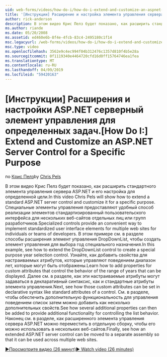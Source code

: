 ```yaml
---
uid: web-forms/videos/how-do-i/how-do-i-extend-and-customize-an-aspnet-server-control-for-a-specific-purpose
title: '[Инструкции] Расширение и настройка элемента управления сервера ASP.NET для определенной цели | Документация Майкрософт'
author: rick-anderson
description: В этом видео Крис Пелз будет показано, как расширить стандартного элемента управления сервера ASP.NET и его настройка для определенной цели. Специальные элементы управления предоставляют c...
ms.author: riande
ms.date: 05/20/2008
ms.assetid: ed460e6b-8f4e-4fcb-83c4-2495180c1f14
msc.legacyurl: /web-forms/videos/how-do-i/how-do-i-extend-and-customize-an-aspnet-server-control-for-a-specific-purpose
msc.type: video
ms.openlocfilehash: 3562e9c4ec994f04b312476c1357d810f4b5e28a
ms.sourcegitcommit: 0f1119340e4464720cfd16d0ff15764746ea1fea
ms.translationtype: MT
ms.contentlocale: ru-RU
ms.lasthandoff: 04/09/2019
ms.locfileid: "59420163"
---
```

# <a name="how-do-i-extend-and-customize-an-aspnet-server-control-for-a-specific-purpose"></a><span data-ttu-id="2a590-104">[Инструкции] Расширения и настройки ASP.NET серверный элемент управления для определенных задач.</span><span class="sxs-lookup"><span data-stu-id="2a590-104">[How Do I:] Extend and Customize an ASP.NET Server Control for a Specific Purpose</span></span>

<span data-ttu-id="2a590-105">по [Крис Пелз](https://twitter.com/chrispels)</span><span class="sxs-lookup"><span data-stu-id="2a590-105">by [Chris Pels](https://twitter.com/chrispels)</span></span>

<span data-ttu-id="2a590-106">В этом видео Крис Пелз будет показано, как расширить стандартного элемента управления сервера ASP.NET и его настройка для определенной цели.</span><span class="sxs-lookup"><span data-stu-id="2a590-106">In this video Chris Pels will show how to extend a standard ASP.NET server control and customize it for a specific purpose.</span></span> <span data-ttu-id="2a590-107">Специальные элементы управления предоставляют удобный способ реализации элементов стандартизированный пользовательского интерфейса для нескольких веб-сайтов отдельных лиц или групп разработчиков.</span><span class="sxs-lookup"><span data-stu-id="2a590-107">Specialized controls provide an convenient way to implement standardized user interface elements for multiple web sites for individuals or teams of developers.</span></span> <span data-ttu-id="2a590-108">В этом примере см. в разделе способы расширения элемент управления DropDownList, чтобы создать элемент управления для выбора год специального назначения.</span><span class="sxs-lookup"><span data-stu-id="2a590-108">In this example, see how to extend the DropDownList control to create a special purpose year selection control.</span></span> <span data-ttu-id="2a590-109">Узнайте, как добавить свойства для настраиваемых атрибутов, которые управляют поведением диапазон лет, которые могут быть отображены.</span><span class="sxs-lookup"><span data-stu-id="2a590-109">Learn how to add properties for custom attributes that control the behavior of the range of years that can be displayed.</span></span> <span data-ttu-id="2a590-110">Далее см. в разделе, как эти настраиваемые атрибуты могут задаваться в декларативный синтаксис, как и стандартные атрибуты элемента управления.</span><span class="sxs-lookup"><span data-stu-id="2a590-110">Next, see how those custom attributes can be set in declarative syntax like standard attributes of a control.</span></span> <span data-ttu-id="2a590-111">См. в разделе, чтобы обеспечить дополнительную функциональность для управления поведением список затем можно добавить как несколько дополнительных свойств.</span><span class="sxs-lookup"><span data-stu-id="2a590-111">See how several additional properties can then be added to provide additional functionality for controlling the list behavior.</span></span> <span data-ttu-id="2a590-112">Наконец см. в разделе, как расширенного элемента управления сервера ASP.NET можно переместить в отдельную сборку, чтобы его можно использовать в нескольких веб-сайтов.</span><span class="sxs-lookup"><span data-stu-id="2a590-112">Finally, see how an extended ASP.NET server control can be moved to a separate assembly so that it can be used across multiple web sites.</span></span>

[<span data-ttu-id="2a590-113">&#9654;Просмотрите видео (26 минут)</span><span class="sxs-lookup"><span data-stu-id="2a590-113">&#9654; Watch video (26 minutes)</span></span>](https://channel9.msdn.com/Blogs/ASP-NET-Site-Videos/how-do-i-extend-and-customize-an-aspnet-server-control-for-a-specific-purpose)
